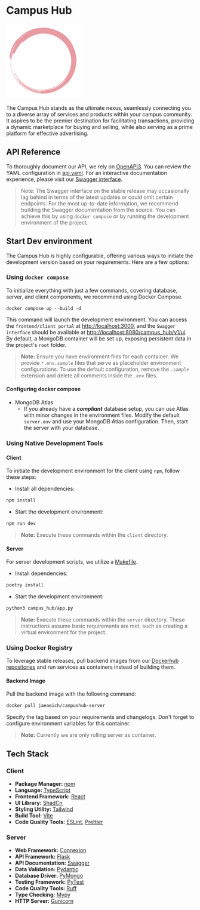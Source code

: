 # Campus Hub

<img src="./assets/logo.png" alt="Alt Text" width="200"/>

The Campus Hub stands as the ultimate nexus, seamlessly connecting you to a diverse array of services and products within your campus community. It aspires to be the premier destination for facilitating transactions, providing a dynamic marketplace for buying and selling, while also serving as a prime platform for effective advertising.

## API Reference

To thoroughly document our API, we rely on [OpenAPI3](https://www.openapis.org). You can review the YAML configuration in [api.yaml](/server/campus_hub/specs/api.yaml). For an interactive documentation experience, please visit our [Swagger interface](https://campushub-server.onrender.com/campus_hub/v1/ui/).

> Note: The Swagger interface on the stable release may occasionally lag behind in terms of the latest updates or could omit certain endpoints. For the most up-to-date information, we recommend building the Swagger documentation from the source. You can achieve this by using `docker compose` or by running the development environment of the project.

## Start Dev environment

The Campus Hub is highly configurable, offering various ways to initiate the development version based on your requirements. Here are a few options:

### Using `docker compose`

To initialize everything with just a few commands, covering database, server, and client components, we recommend using Docker Compose.

```
docker compose up --build -d
```

This command will launch the development environment. You can access the `frontend/client portal` at [http://localhost:3000](http://localhost:3000), and the `Swagger interface` should be available at [http://localhost:8080/campus_hub/v1/ui](http://localhost:8080/campus_hub/v1/ui). By default, a MongoDB container will be set up, exposing persistent data in the project's `root` folder.

> **Note:** Ensure you have environment files for each container. We provide `*.env.sample` files that serve as placeholder environment configurations. To use the default configuration, remove the `.sample` extension and delete all comments inside the `.env` files. 

#### Configuring docker compose

- MongoDB Atlas
    - If you already have a ***compliant*** database setup, you can use Atlas with minor changes in the environment files. Modify the default `server.env` and use your MongoDB Atlas configuration. Then, start the server with your database.

### Using Native Development Tools

#### Client

To initiate the development environment for the client using `npm`, follow these steps:

- Install all dependencies:

```bash
npm install
```

- Start the development environment:

```bash
npm run dev
```

> **Note:** Execute these commands within the `client` directory.

#### Server

For server development scripts, we utilize a [Makefile](/server/Makefile).

- Install dependencies:

```bash
poetry install
```

- Start the development environment:

```bash
python3 campus_hub/app.py
```

> **Note:** Execute these commands within the `server` directory. These instructions assume basic requirements are met, such as creating a virtual environment for the project.

### Using Docker Registry

To leverage stable releases, pull backend images from our [Dockerhub repositories](https://hub.docker.com/r/jaeaeich/campushub-server) and run services as containers instead of building them.

#### Backend Image

Pull the backend image with the following command:

```bash
docker pull jaeaeich/campushub-server
```

Specify the tag based on your requirements and changelogs. Don't forget to configure environment variables for this container.


> **Note:** Currently we are only rolling server as container.

## Tech Stack

### Client

- **Package Manager:** [npm](https://www.npmjs.com)
- **Language:** [TypeScript](https://www.typescriptlang.org)
- **Frontend Framework:** [React](https://react.dev)
- **UI Library:** [ShadCn](https://ui.shadcn.com/docs)
- **Styling Utility:** [Tailwind](https://tailwindcss.com)
- **Build Tool:** [Vite](https://vitejs.dev)
- **Code Quality Tools:** [ESLint](https://eslint.org), [Prettier](https://prettier.io)

### Server

- **Web Framework:** [Connexion](connexion.readthedocs.io/en/latest/)
- **API Framework:** [Flask](https://flask.palletsprojects.com/en/3.0.x/)
- **API Documentation:** [Swagger](https://swagger.io)
- **Data Validation:** [Pydantic](https://docs.pydantic.dev/)
- **Database Driver:** [PyMongo](pymongo.readthedocs.io/en/stable/)
- **Testing Framework:** [PyTest](https://docs.pytest.org/en/8.0.x/)
- **Code Quality Tools:** [Ruff](https://docs.astral.sh/ruff/)
- **Type Checking:** [Mypy](mypy.readthedocs.io/en/stable/)
- **HTTP Server:** [Gunicorn](gunicorn.org/#quickstart)